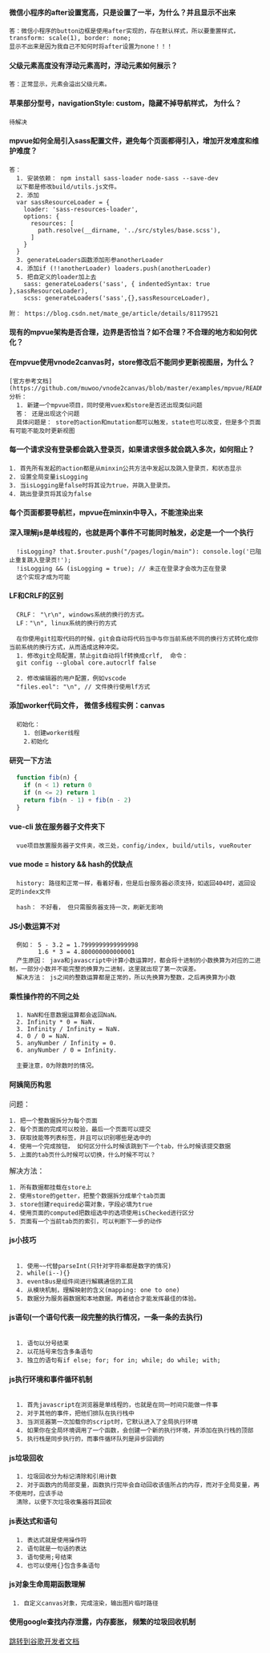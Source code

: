 #### 微信小程序的after设置宽高，只是设置了一半，为什么？并且显示不出来

    答：微信小程序的button边框是使用after实现的，存在默认样式，所以要重置样式，transform: scale(1), border: none;
    显示不出来是因为我自己不知何时将after设置为none！！！

#### 父级元素高度没有浮动元素高时，浮动元素如何展示？

    答：正常显示，元素会溢出父级元素。


#### 苹果部分型号，navigationStyle: custom，隐藏不掉导航样式， 为什么？

    待解决


#### mpvue如何全局引入sass配置文件，避免每个页面都得引入，增加开发难度和维护难度？

    答：
      1. 安装依赖： npm install sass-loader node-sass --save-dev 
      以下都是修改build/utils.js文件。
      2. 添加
      var sassResourceLoader = {
        loader: 'sass-resources-loader',
        options: {
          resources: [
            path.resolve(__dirname, '../src/styles/base.scss'),
          ]
        }
      }
      3. generateLoaders函数添加形参anotherLoader
      4. 添加if (!!anotherLoader) loaders.push(anotherLoader)
      5. 把自定义的loader加上去
        sass: generateLoaders('sass', { indentedSyntax: true },sassResourceLoader),
        scss: generateLoaders('sass',{},sassResourceLoader),

    附： https://blog.csdn.net/mate_ge/article/details/81179521


#### 现有的mpvue架构是否合理，边界是否恰当？如不合理？不合理的地方和如何优化？




#### 在mpvue使用vnode2canvas时，store修改后不能同步更新视图层，为什么？

    [官方参考文档](https://github.com/muwoo/vnode2canvas/blob/master/examples/mpvue/README.md)  
    分析： 
      1. 新建一个mpvue项目，同时使用vuex和store是否还出现类似问题  
      答： 还是出现这个问题
      具体问题是： store的action和mutation都可以触发，state也可以改变，但是多个页面有可能不能及时更新视图


#### 每一个请求没有登录都会跳入登录页，如果请求很多就会跳入多次，如何阻止？

    1. 首先所有发起的action都是从minxin公共方法中发起以及跳入登录页，和状态显示 
    2. 设置全局变量isLogging 
    3. 当isLogging是false时将其设为true，并跳入登录页。 
    4. 跳出登录页将其设为false

#### 每个页面都要导航栏，mpvue在minxin中导入，不能渲染出来



#### 深入理解js是单线程的，也就是两个事件不可能同时触发，必定是一个一个执行
```
  !isLogging? that.$router.push("/pages/login/main"): console.log('已阻止重复跳入登录页!');
  !isLogging && (isLogging = true); // 未正在登录才会改为正在登录
  这个实现才成为可能
```
#### LF和CRLF的区别
```
  CRLF： "\r\n", windows系统的换行的方式。
  LF："\n", linux系统的换行的方式

  在你使用git拉取代码的时候，git会自动将代码当中与你当前系统不同的换行方式转化成你当前系统的换行方式，从而造成这种冲突。 
  1. 修改git全局配置，禁止git自动将lf转换成crlf,  命令： 
  git config --global core.autocrlf false

  2. 修改编辑器的用户配置，例如vscode 
  "files.eol": "\n", // 文件换行使用lf方式 
```
#### 添加worker代码文件， 微信多线程实例：canvas
```
  初始化：
    1. 创建worker线程
    2.初始化
```

#### 研究一下方法
  ``` javascript
    function fib(n) {
      if (n < 1) return 0
      if (n <= 2) return 1
      return fib(n - 1) + fib(n - 2)
    }
  ```

#### vue-cli 放在服务器子文件夹下
```
  vue项目放置服务器子文件夹，改三处，config/index, build/utils, vueRouter
```
#### vue mode = history && hash的优缺点
```
  history: 路径和正常一样，看着好看，但是后台服务器必须支持，如返回404时，返回设定的index文件

  hash： 不好看， 但只需服务器支持一次，刷新无影响
```
#### JS小数运算不对
```
  例如： 5 - 3.2 = 1.7999999999999998
        1.6 * 3 = 4.800000000000001
  产生原因： java和javascript中计算小数运算时，都会将十进制的小数换算为对应的二进制，一部分小数并不能完整的换算为二进制，这里就出现了第一次误差。
  解决方法： js之间的整数运算都是正常的，所以先换算为整数，之后再换算为小数
```
#### 乘性操作符的不同之处
```
  1. NaN和任意数据运算都会返回NaN。
  2. Infinity * 0 = NaN.
  3. Infinity / Infinity = NaN.
  4. 0 / 0 = NaN.
  5. anyNumber / Infinity = 0.
  6. anyNumber / 0 = Infinity.

  主要注意，0为除数时的情况。
```
#### 阿姨简历构思

  问题：

    1. 把一个整数据拆分为每个页面
    2. 每个页面的完成可以校验，最后一个页面可以提交
    3. 获取技能等列表标签，并且可以识别哪些是选中的
    4. 使用一个完成按钮， 如何区分什么时候该跳到下一个tab，什么时候该提交数据
    5. 上面的tab页什么时候可以切换，什么时候不可以？

  解决方法：
  
    1. 所有数据都挂载在store上
    2. 使用store的getter，把整个数据拆分成单个tab页面
    3. store创建required必需对象，字段必填为true
    4. 使用页面的computed把数组选中的选项使用isChecked进行区分
    5. 页面有一个当前tab页的索引，可以判断下一步的动作


#### js小技巧
```

  1. 使用~~代替parseInt(只针对字符串都是数字的情况)
  2. while(i--){}
  3. eventBus是组件间进行解耦通信的工具
  4. 从模块机制，理解映射的含义(mapping: one to one)
  5. 数据分为服务器数据和本地数据，两者结合才能发挥最佳的体验。
```


#### js语句(一个语句代表一段完整的执行情况，一条一条的去执行)
```

  1. 语句以分号结束
  2. 以花括号来包含多条语句
  3. 独立的语句有if else; for; for in; while; do while; with;
```

#### js执行环境和事件循环机制
```

  1. 首先javascript在浏览器是单线程的，也就是在同一时间只能做一件事
  2. 对于其他的事件，把他们排队在执行栈中
  3. 当浏览器第一次加载你的script时，它默认进入了全局执行环境
  4. 如果你在全局环境调用了一个函数，会创建一个新的执行环境，并添加在执行栈的顶部
  5. 执行栈是同步执行的，而事件循环队列是异步回调的
```

#### js垃圾回收
```
  1. 垃圾回收分为标记清除和引用计数
  2. 对于函数内的局部变量，函数执行完毕会自动回收该值所占的内存，而对于全局变量，再不使用时，应该手动
  清除，以便下次垃圾收集器将其回收
```
#### js表达式和语句
```
  1. 表达式就是使用操作符
  2. 语句就是一句话的表达
  3. 语句使用;号结束
  4. 也可以使用{}包含多条语句
```
#### js对象生命周期函数理解
```
 1. 自定义canvas对象，完成渲染，输出图片临时路径
```

#### 使用google查找内存泄露，内存膨胀， 频繁的垃圾回收机制

  [跳转到谷歌开发者文档](https://developers.google.com/web/tools/chrome-devtools/memory-problems/?hl=zh-cn)